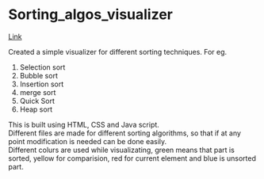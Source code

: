 # Sorting_algos_visualizer

[Link](https://harsh-arya129.github.io/sorting_algorithm_visualizer/)

Created a simple visualizer for different sorting techniques. For eg.
1. Selection sort<br/>
2. Bubble sort<br/>
3. Insertion sort<br/>
4. merge sort<br/>
5. Quick Sort<br/>
6. Heap sort<br/>

This is built using HTML, CSS and Java script.<br/>
Different files are made for different sorting algorithms, so that if at any point modification is needed can be done easily.<br/>
Different colurs are used while visualizating, green means that part is sorted, yellow for comparision, red for current element and blue is unsorted part.<br/>
  



